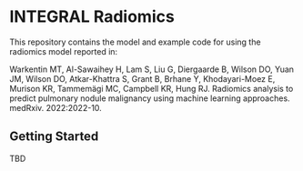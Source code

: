 # INTEGRAL Radiomics

This repository contains the model and example code for using the radiomics model reported in:

Warkentin MT, Al-Sawaihey H, Lam S, Liu G, Diergaarde B, Wilson DO, Yuan JM, Wilson DO, Atkar-Khattra S, Grant B, Brhane Y, Khodayari-Moez E, Murison KR, Tammemägi MC, Campbell KR, Hung RJ. Radiomics analysis to predict pulmonary nodule malignancy using machine learning approaches. medRxiv. 2022:2022-10.

## Getting Started

TBD
